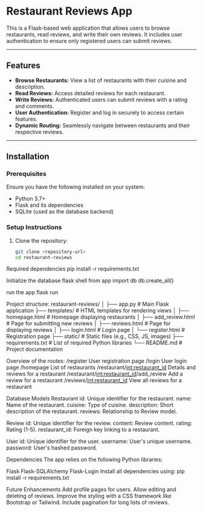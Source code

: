 # Restaurant Reviews App

This is a Flask-based web application that allows users to browse restaurants, read reviews,
and write their own reviews. It includes user authentication to ensure only registered users can submit reviews.

---

## Features

- **Browse Restaurants:** View a list of restaurants with their cuisine and description.
- **Read Reviews:** Access detailed reviews for each restaurant.
- **Write Reviews:** Authenticated users can submit reviews with a rating and comments.
- **User Authentication:** Register and log in securely to access certain features.
- **Dynamic Routing:** Seamlessly navigate between restaurants and their respective reviews.

---

## Installation

### Prerequisites

Ensure you have the following installed on your system:
- Python 3.7+
- Flask and its dependencies
- SQLite (used as the database backend)

### Setup Instructions

1. Clone the repository:
   ```bash
   git clone <repository-url>
   cd restaurant-reviews

Required dependencies 
pip install -r requirements.txt

Initialize the database
flask shell
from app import db
db.create_all()

run the app
flask run

Project structure:
restaurant-reviews/
│
├── app.py                  # Main Flask application
├── templates/              # HTML templates for rendering views
│   ├── homepage.html       # Homepage displaying restaurants
│   ├── add_review.html     # Page for submitting new reviews
│   ├── reviews.html        # Page for displaying reviews
│   ├── login.html          # Login page
│   └── register.html       # Registration page
├── static/                 # Static files (e.g., CSS, JS, images)
├── requirements.txt        # List of required Python libraries
└── README.md               # Project documentation

Overview of the routes:
/register	User registration page
/login	User login page
/homepage	List of restaurants
/restaurant/<int:restaurant_id>	Details and reviews for a restaurant
/restaurant/<int:restaurant_id>/add_review	Add a review for a restaurant
/reviews/<int:restaurant_id>	View all reviews for a restaurant

Database Models
Restaurant
id: Unique identifier for the restaurant.
name: Name of the restaurant.
cuisine: Type of cuisine.
description: Short description of the restaurant.
reviews: Relationship to Review model.

Review
id: Unique identifier for the review.
content: Review content.
rating: Rating (1-5).
restaurant_id: Foreign key linking to a restaurant.

User
id: Unique identifier for the user.
username: User's unique username.
password: User's hashed password.

Dependencies
The app relies on the following Python libraries:

Flask
Flask-SQLAlchemy
Flask-Login
Install all dependencies using:
pip install -r requirements.txt


Future Enhancements
Add profile pages for users.
Allow editing and deleting of reviews.
Improve the styling with a CSS framework like Bootstrap or Tailwind.
Include pagination for long lists of reviews.


